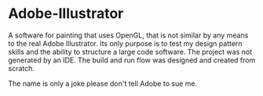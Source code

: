 # Adobe-Illustrator
A software for painting that uses OpenGL, that is not similar by any means to the real Adobe Illustrator. Its only purpose
is to test my design pattern skills and the ability to structure a large code software. 
The project was not generated by an IDE. The build and run flow was designed and created from scratch.

The name is only a joke please don't tell Adobe to sue me.
